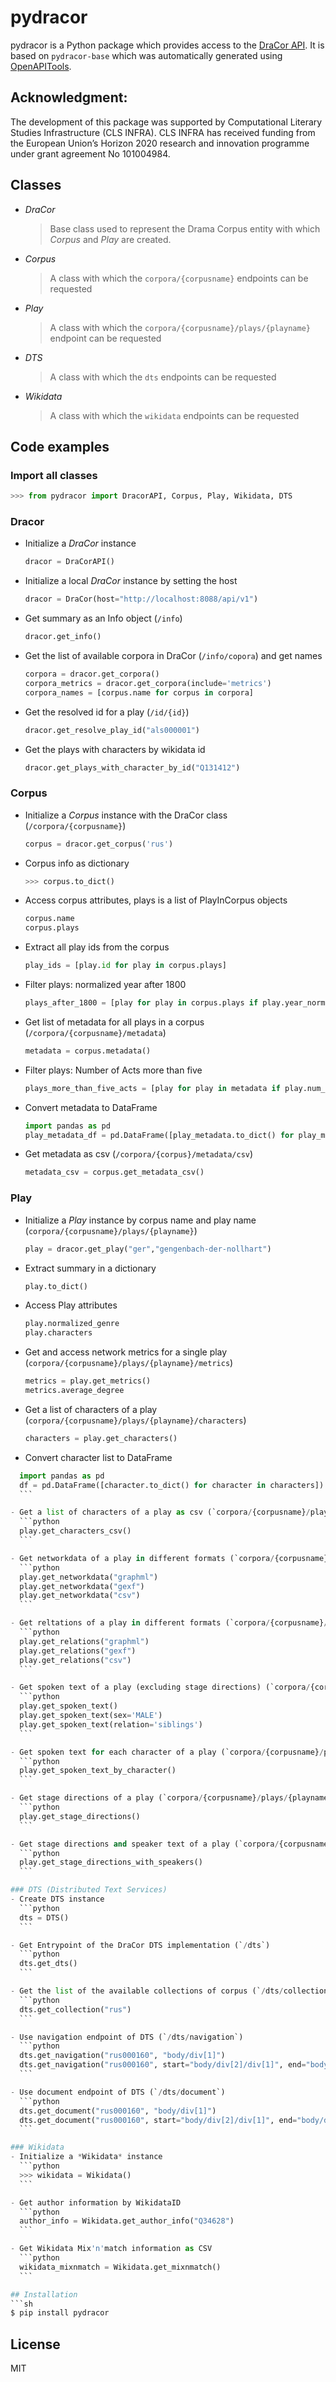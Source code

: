 # pydracor

pydracor is a Python package which provides access to the [DraCor API](https://dracor.org/doc/api/). It is based on `pydracor-base` which was automatically generated using [OpenAPITools](https://github.com/OpenAPITools/openapi-generator).

## Acknowledgment:

The development of this package was supported by Computational Literary Studies Infrastructure (CLS INFRA). CLS INFRA has received funding from the European Union’s Horizon 2020 research and innovation programme under grant agreement No 101004984.

## Classes
  - *DraCor*
    > Base class used to represent the Drama Corpus entity with which *Corpus* and *Play* are created. 
  - *Corpus*
    > A class with which the `corpora/{corpusname}` endpoints can be requested
  - *Play*
    > A class with which the `corpora/{corpusname}/plays/{playname}` endpoint can be requested
  - *DTS*
    > A class with which the `dts` endpoints can be requested
  - *Wikidata*
    > A class with which the `wikidata` endpoints can be requested 

## Code examples

### Import all classes

```python
>>> from pydracor import DracorAPI, Corpus, Play, Wikidata, DTS
```

### Dracor
  - Initialize a *DraCor* instance
    ```python
    dracor = DraCorAPI()
    ```

  - Initialize a local *DraCor* instance by setting the host
    ```python
    dracor = DraCor(host="http://localhost:8088/api/v1")
    ```

  - Get summary as an Info object (`/info`)
    ```python
    dracor.get_info()
    ```

  - Get the list of available corpora in DraCor (`/info/copora`) and get names
    ```python
    corpora = dracor.get_corpora()
    corpora_metrics = dracor.get_corpora(include='metrics')
    corpora_names = [corpus.name for corpus in corpora]
    ```

  - Get the resolved id for a play (`/id/{id}`)
    ```python 
    dracor.get_resolve_play_id("als000001")
    ```

  - Get the plays with characters by wikidata id
    ```python 
    dracor.get_plays_with_character_by_id("Q131412")
    ```

### Corpus
  - Initialize a *Corpus* instance with the DraCor class (`/corpora/{corpusname}`)
    ```python
    corpus = dracor.get_corpus('rus')
    ```

  - Corpus info as dictionary
    ```python
    >>> corpus.to_dict()
    ```

  - Access corpus attributes, plays is a list of PlayInCorpus objects
    ```python
    corpus.name
    corpus.plays
    ```

  - Extract all play ids from the corpus
    ```python
    play_ids = [play.id for play in corpus.plays]
    ```

  - Filter plays: normalized year after 1800
    ```python
    plays_after_1800 = [play for play in corpus.plays if play.year_normalized > 1800]
    ```

  - Get list of metadata for all plays in a corpus (`/corpora/{corpusname}/metadata`)
    ```python
    metadata = corpus.metadata()
    ```

  - Filter plays: Number of Acts more than five
    ```python
    plays_more_than_five_acts = [play for play in metadata if play.num_of_acts > 5]
    ```

  - Convert metadata to DataFrame
    ```python
    import pandas as pd
    play_metadata_df = pd.DataFrame([play_metadata.to_dict() for play_metadata in metadata])
    ```

  - Get metadata as csv (`/corpora/{corpus}/metadata/csv`) 
    ```python 
    metadata_csv = corpus.get_metadata_csv()
    ```

### Play
  - Initialize a *Play* instance by corpus name and play name (`corpora/{corpusname}/plays/{playname}`)
    ```python
    play = dracor.get_play("ger","gengenbach-der-nollhart")
    ```

  - Extract summary in a dictionary
    ```python
    play.to_dict()

    ```
  - Access Play attributes
    ```python 
    play.normalized_genre
    play.characters
    ```

  - Get and access network metrics for a single play (`corpora/{corpusname}/plays/{playname}/metrics`)
    ```python
    metrics = play.get_metrics()
    metrics.average_degree
    ```

  - Get a list of characters of a play (`corpora/{corpusname}/plays/{playname}/characters`)
    ```python
    characters = play.get_characters()
    ```

  - Convert character list to DataFrame
  ```python
    import pandas as pd
    df = pd.DataFrame([character.to_dict() for character in characters])
    ```

  - Get a list of characters of a play as csv (`corpora/{corpusname}/plays/{playname}/characters/csv`)
    ```python
    play.get_characters_csv()
    ```

  - Get networkdata of a play in different formats (`corpora/{corpusname}/plays/{playname}/networkdata/{graphml, gexf, csv}`)
    ```python
    play.get_networkdata("graphml")
    play.get_networkdata("gexf")
    play.get_networkdata("csv")
    ```

  - Get reltations of a play in different formats (`corpora/{corpusname}/plays/{playname}/relations/{graphml, gexf, csv}`)
    ```python
    play.get_relations("graphml")
    play.get_relations("gexf")
    play.get_relations("csv")
    ```

  - Get spoken text of a play (excluding stage directions) (`corpora/{corpusname}/plays/{playname}/spoken-text`)
    ```python
    play.get_spoken_text()
    play.get_spoken_text(sex='MALE')
    play.get_spoken_text(relation='siblings')
    ```

  - Get spoken text for each character of a play (`corpora/{corpusname}/plays/{playname}/spoken-text-by-character`)
    ```python
    play.get_spoken_text_by_character()
    ```

  - Get stage directions of a play (`corpora/{corpusname}/plays/{playname}/stage-directions`)
    ```python
    play.get_stage_directions()
    ```

  - Get stage directions and speaker text of a play (`corpora/{corpusname}/plays/{playname}/stage-directions-with-speakers`)
    ```python
    play.get_stage_directions_with_speakers()
    ```

### DTS (Distributed Text Services) 
  - Create DTS instance
    ```python
    dts = DTS()
    ```

  - Get Entrypoint of the DraCor DTS implementation (`/dts`) 
    ```python 
    dts.get_dts()
    ```

  - Get the list of the available collections of corpus (`/dts/collection`)
    ```python
    dts.get_collection("rus")
    ```

  - Use navigation endpoint of DTS (`/dts/navigation`)
    ```python
    dts.get_navigation("rus000160", "body/div[1]")
    dts.get_navigation("rus000160", start="body/div[2]/div[1]", end="body/div[2]/div[2]")
    ```

  - Use document endpoint of DTS (`/dts/document`)
    ```python
    dts.get_document("rus000160", "body/div[1]")
    dts.get_document("rus000160", start="body/div[2]/div[1]", end="body/div[2]/div[2]")
    ```

### Wikidata
  - Initialize a *Wikidata* instance
    ```python
    >>> wikidata = Wikidata()
    ```

  - Get author information by WikidataID
    ```python
    author_info = Wikidata.get_author_info("Q34628")
    ```

  - Get Wikidata Mix'n'match information as CSV
    ```python
    wikidata_mixnmatch = Wikidata.get_mixnmatch()
    ```

## Installation
```sh
$ pip install pydracor
```

## License
MIT
